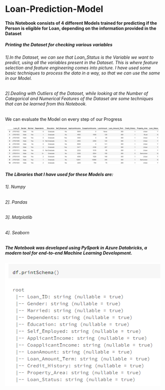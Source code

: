 # Loan-Prediction-Model

#### This Notebook consists of 4 different Models trained for predicting if the Person is eligible for Loan, depending on the information provided in the Dataset

##### Printing the Dataset for checking various variables

###### 1].In the Dataset, we can see that Loan_Status is the Variable we want to predict, using all the variables present in the Dataset. This is where feature selection and feature engineering comes into picture. I have used some basic techniques to process the data in a way, so that we can use the same in our Model.
###### 2].Dealing with Outliers of the Dataset, while looking at the Number of Categorical and Numerical Features of the Dataset are some techniques that can be learned from this Notebook.
We can evaluate the Model on every step of our Progress


![ScreenShot](https://github.com/uttasarga9067/Loan-Prediction-Model/blob/main/1.PNG)

##### The Libraries that I have used for these Models are:
###### 1]. Numpy
###### 2]. Pandas
###### 3]. Matplotlib
###### 4]. Seaborn

##### The Notebook was developed using PySpark in Azure Databricks, a modern tool for end-to-end Machine Learning Development.
![ScreenShot](https://github.com/uttasarga9067/Loan-Prediction-Model/blob/main/2.PNG)


